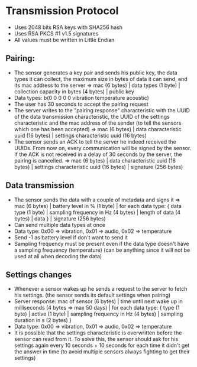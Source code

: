 # Transmission Protocol

- Uses 2048 bits RSA keys with SHA256 hash
- Uses RSA PKCS #1 v1.5 signatures
- All values must be written in Little Endian

## Pairing:

- The sensor generates a key pair and sends his public key, the data types it can collect, the maximum size in bytes of data it can send, and its mac address to the server => mac (6 bytes) | data types (1 byte) | collection capacity in bytes (4 bytes) | public key
- Data types: b(0 0 0 0 0 vibration temperature acoustic) 
- The user has 30 seconds to accept the pairing request
- The server writes to the "pairing response" characteristic with the UUID of the data transmission characteristic, the UUID of the settings characteristic and the mac address of the sender (to tell the sensors which one has been accepted) => mac (6 bytes) | data characteristic uuid (16 bytes) | settings characteristic uuid (16 bytes)
- The sensor sends an ACK to tell the server he indeed received the UUIDs. From now on, every communication will be signed by the sensor. If the ACK is not received in a delay of 30 seconds by the server, the pairing is cancelled. => mac (6 bytes) | data characteristic uuid (16 bytes) | settings characteristic uuid (16 bytes) | signature (256 bytes)

## Data transmission

- The sensor sends the data with a couple of metadata and signs it => mac (6 bytes) | battery level in % (1 byte) | for each data type: { data type (1 byte) | sampling frequency in Hz (4 bytes) | length of data (4 bytes) | data } | signature (256 bytes)
- Can send multiple data types at once
- Data type: 0x00 => vibration, 0x01 => audio, 0x02 => temperature
- Send -1 as battery level if don't want to send it
- Sampling frequency must be present even if the data type doesn't have a sampling frequency (temperature) (can be anything since it will not be used at all when decoding the data)

## Settings changes

- Whenever a sensor wakes up he sends a request to the server to fetch his settings.  (the sensor sends its default settings when pairing)
- Server response: mac of sensor (6 bytes) | time until next wake up in milliseconds (4 bytes => max 50 days) | for each data type: { type (1 byte) | active (1 byte) | sampling frequency in Hz (4 bytes) | sampling duration in s (2 bytes) }
- Data type: 0x00 => vibration, 0x01 => audio, 0x02 => temperature
- It is possible that the settings characteristic is overwritten before the sensor can read from it. To solve this, the sensor should ask for his settings again every 10 seconds + 10 seconds for each time it didn't get the answer in time (to avoid multiple sensors always fighting to get their settings)
